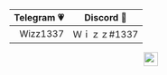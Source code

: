 <p align="center">
	<table align="center">
	    <thead>
	        <tr>
	            <th align="center">Telegram 💗</th>
	            <th align="center">Discord 💜</th>
	        </tr>
	    </thead>
	    <tbody>
	        <tr>
	            <td align="right">Wizz1337</td>
	            <td align="right">Ｗｉｚｚ#1337</td>
	        </tr>
	    </tbody>
	</table align="center">
</p>

<p align="center"> 
  <code><img height="25" src="https://upload.wikimedia.org/wikipedia/commons/thumb/c/c3/Python-logo-notext.svg/1024px-Python-logo-notext.svg.png"></code>&nbsp;
</p>
